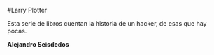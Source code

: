 #Larry Plotter

Esta serie de libros cuentan la historia de un hacker, de esas que hay pocas.

**Alejandro Seisdedos**